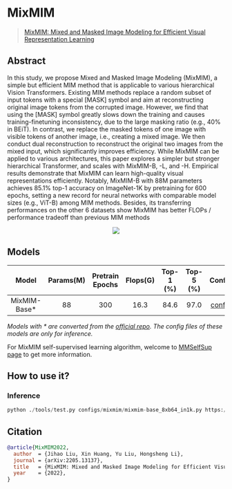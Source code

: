 # MixMIM

> [MixMIM: Mixed and Masked Image Modeling for Efficient Visual Representation Learning](https://arxiv.org/abs/2205.13137)

<!-- [ALGORITHM] -->

## Abstract

In this study, we propose Mixed and Masked Image Modeling (MixMIM), a
simple but efficient MIM method that is applicable to various hierarchical Vision
Transformers. Existing MIM methods replace a random subset of input tokens with
a special [MASK] symbol and aim at reconstructing original image tokens from
the corrupted image. However, we find that using the [MASK] symbol greatly
slows down the training and causes training-finetuning inconsistency, due to the
large masking ratio (e.g., 40% in BEiT). In contrast, we replace the masked tokens
of one image with visible tokens of another image, i.e., creating a mixed image.
We then conduct dual reconstruction to reconstruct the original two images from
the mixed input, which significantly improves efficiency. While MixMIM can
be applied to various architectures, this paper explores a simpler but stronger
hierarchical Transformer, and scales with MixMIM-B, -L, and -H. Empirical
results demonstrate that MixMIM can learn high-quality visual representations
efficiently. Notably, MixMIM-B with 88M parameters achieves 85.1% top-1
accuracy on ImageNet-1K by pretraining for 600 epochs, setting a new record for
neural networks with comparable model sizes (e.g., ViT-B) among MIM methods.
Besides, its transferring performances on the other 6 datasets show MixMIM has
better FLOPs / performance tradeoff than previous MIM methods

<div align=center>
<img src="https://user-images.githubusercontent.com/56866854/202853730-d26fb3d7-e5e8-487a-aad5-e3d4600cef87.png"/>
</div>

## Models

|     Model     | Params(M) | Pretrain Epochs | Flops(G) | Top-1 (%) | Top-5 (%) |                Config                 |                                               Download                                               |
| :-----------: | :-------: | :-------------: | :------: | :-------: | :-------: | :-----------------------------------: | :--------------------------------------------------------------------------------------------------: |
| MixMIM-Base\* |    88     |       300       |   16.3   |   84.6    |   97.0    | [config](./mixmim-base_8xb64_in1k.py) | [model](https://download.openmmlab.com/mmclassification/v0/mixmim/mixmim-base_3rdparty_in1k_20221206-e40e2c8c.pth) |

*Models with * are converted from the [official repo](https://github.com/Sense-X/MixMIM). The config files of these models are only for inference.*

For MixMIM self-supervised learning algorithm, welcome to [MMSelfSup page](https://github.com/open-mmlab/mmselfsup/tree/dev-1.x/configs/selfsup/mixmim) to get more information.

## How to use it?

### Inference

```python
python ./tools/test.py configs/mixmim/mixmim-base_8xb64_in1k.py https://download.openmmlab.com/mmclassification/v0/mixmim/mixmim-base_3rdparty_in1k_20221206-e40e2c8c.pth

```

## Citation

```bibtex
@article{MixMIM2022,
  author  = {Jihao Liu, Xin Huang, Yu Liu, Hongsheng Li},
  journal = {arXiv:2205.13137},
  title   = {MixMIM: Mixed and Masked Image Modeling for Efficient Visual Representation Learning},
  year    = {2022},
}
```
